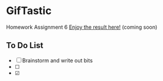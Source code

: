 # GifTastic
Homework Assignment 6
[Enjoy the result here!](https://mathfour.github.io/GifTastic/) (coming soon)

## To Do List
* &#9744; Brainstorm and write out bits
* &#9744;
* &#9745;
